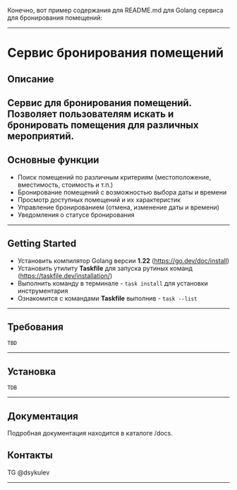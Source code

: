 Конечно, вот пример содержания для README.md для Golang сервиса для бронирования помещений:

---
# **Сервис бронирования помещений**

## **Описание**

Сервис для бронирования помещений. 
Позволяет пользователям искать и бронировать помещения для различных мероприятий.
---
## **Основные функции**
- Поиск помещений по различным критериям (местоположение, вместимость, стоимость и т.п.)
- Бронирование помещений с возможностью выбора даты и времени
- Просмотр доступных помещений и их характеристик
- Управление бронированием (отмена, изменение даты и времени)
- Уведомления о статусе бронирования
---
## **Getting Started**
- Установить компилятор Golang версии **1.22** (https://go.dev/doc/install)
- Установить утилиту **Taskfile** для запуска рутиных команд (https://taskfile.dev/installation/)
- Выполнить команду в терминале - `task install` для установки инструментария
- Ознакомится с командами **Taskfile** выполнив - `task --list`
---
## **Требования**
    TBD
---
## **Установка**
    TDB
---
## **Документация**
Подробная документация находится в каталоге /docs.

## **Контакты**
TG @dsykulev

---
